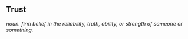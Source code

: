 ## Trust
 _noun. firm belief in the reliability, truth, ability, or strength of someone or something._
 
 